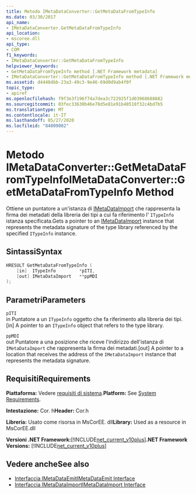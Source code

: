 ```yaml
---
title: Metodo IMetaDataConverter::GetMetaDataFromTypeInfo
ms.date: 03/30/2017
api_name:
- IMetaDataConverter.GetMetaDataFromTypeInfo
api_location:
- mscoree.dll
api_type:
- COM
f1_keywords:
- IMetaDataConverter::GetMetaDataFromTypeInfo
helpviewer_keywords:
- GetMetaDataFromTypeInfo method [.NET Framework metadata]
- IMetaDataConverter::GetMetaDataFromTypeInfo method [.NET Framework metadata]
ms.assetid: d44484bb-23a3-49c3-9e46-69d0d9ab4f0f
topic_type:
- apiref
ms.openlocfilehash: f9f3e3f196f74a7dea3c722925f1d03968688882
ms.sourcegitcommit: 03fec33630b46e78d5e81e91b40518f32c4bd7b5
ms.translationtype: MT
ms.contentlocale: it-IT
ms.lasthandoff: 05/27/2020
ms.locfileid: "84009002"
---
```

# <a name="imetadataconvertergetmetadatafromtypeinfo-method"></a><span data-ttu-id="2c4de-102">Metodo IMetaDataConverter::GetMetaDataFromTypeInfo</span><span class="sxs-lookup"><span data-stu-id="2c4de-102">IMetaDataConverter::GetMetaDataFromTypeInfo Method</span></span>
<span data-ttu-id="2c4de-103">Ottiene un puntatore a un'istanza di [IMetaDataImport](imetadataimport-interface.md) che rappresenta la firma dei metadati della libreria dei tipi a cui fa riferimento l' `ITypeInfo` istanza specificata.</span><span class="sxs-lookup"><span data-stu-id="2c4de-103">Gets a pointer to an [IMetaDataImport](imetadataimport-interface.md) instance that represents the metadata signature of the type library referenced by the specified `ITypeInfo` instance.</span></span>  
  
## <a name="syntax"></a><span data-ttu-id="2c4de-104">Sintassi</span><span class="sxs-lookup"><span data-stu-id="2c4de-104">Syntax</span></span>  
  
```cpp  
HRESULT GetMetaDataFromTypeInfo (  
    [in]  ITypeInfo         *pITI,  
    [out] IMetaDataImport   **ppMDI  
);  
```  
  
## <a name="parameters"></a><span data-ttu-id="2c4de-105">Parametri</span><span class="sxs-lookup"><span data-stu-id="2c4de-105">Parameters</span></span>  
 `pITI`  
 <span data-ttu-id="2c4de-106">in Puntatore a un `ITypeInfo` oggetto che fa riferimento alla libreria dei tipi.</span><span class="sxs-lookup"><span data-stu-id="2c4de-106">[in] A pointer to an `ITypeInfo` object that refers to the type library.</span></span>  
  
 `ppMDI`  
 <span data-ttu-id="2c4de-107">out Puntatore a una posizione che riceve l'indirizzo dell'istanza di `IMetaDataImport` che rappresenta la firma dei metadati.</span><span class="sxs-lookup"><span data-stu-id="2c4de-107">[out] A pointer to a location that receives the address of the `IMetaDataImport` instance that represents the metadata signature.</span></span>  
  
## <a name="requirements"></a><span data-ttu-id="2c4de-108">Requisiti</span><span class="sxs-lookup"><span data-stu-id="2c4de-108">Requirements</span></span>  
 <span data-ttu-id="2c4de-109">**Piattaforma:** Vedere [requisiti di sistema](../../get-started/system-requirements.md).</span><span class="sxs-lookup"><span data-stu-id="2c4de-109">**Platform:** See [System Requirements](../../get-started/system-requirements.md).</span></span>  
  
 <span data-ttu-id="2c4de-110">**Intestazione:** Cor. h</span><span class="sxs-lookup"><span data-stu-id="2c4de-110">**Header:** Cor.h</span></span>  
  
 <span data-ttu-id="2c4de-111">**Libreria:** Usato come risorsa in MsCorEE. dll</span><span class="sxs-lookup"><span data-stu-id="2c4de-111">**Library:** Used as a resource in MsCorEE.dll</span></span>  
  
 <span data-ttu-id="2c4de-112">**Versioni .NET Framework:**[!INCLUDE[net_current_v10plus](../../../../includes/net-current-v10plus-md.md)]</span><span class="sxs-lookup"><span data-stu-id="2c4de-112">**.NET Framework Versions:** [!INCLUDE[net_current_v10plus](../../../../includes/net-current-v10plus-md.md)]</span></span>  
  
## <a name="see-also"></a><span data-ttu-id="2c4de-113">Vedere anche</span><span class="sxs-lookup"><span data-stu-id="2c4de-113">See also</span></span>

- [<span data-ttu-id="2c4de-114">Interfaccia IMetaDataEmit</span><span class="sxs-lookup"><span data-stu-id="2c4de-114">IMetaDataEmit Interface</span></span>](imetadataemit-interface.md)
- [<span data-ttu-id="2c4de-115">Interfaccia IMetaDataImport</span><span class="sxs-lookup"><span data-stu-id="2c4de-115">IMetaDataImport Interface</span></span>](imetadataimport-interface.md)
